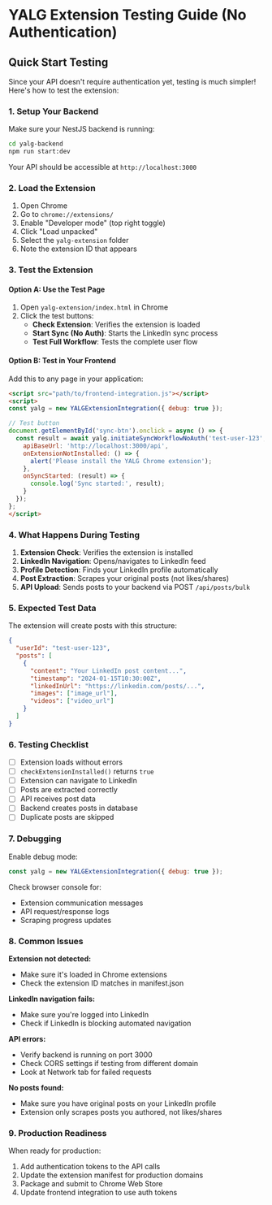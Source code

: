 # YALG Extension Testing Guide (No Authentication)

## Quick Start Testing

Since your API doesn't require authentication yet, testing is much simpler! Here's how to test the extension:

### 1. Setup Your Backend
Make sure your NestJS backend is running:
```bash
cd yalg-backend
npm run start:dev
```

Your API should be accessible at `http://localhost:3000`

### 2. Load the Extension
1. Open Chrome
2. Go to `chrome://extensions/`
3. Enable "Developer mode" (top right toggle)
4. Click "Load unpacked"
5. Select the `yalg-extension` folder
6. Note the extension ID that appears

### 3. Test the Extension

#### Option A: Use the Test Page
1. Open `yalg-extension/index.html` in Chrome
2. Click the test buttons:
   - **Check Extension**: Verifies the extension is loaded
   - **Start Sync (No Auth)**: Starts the LinkedIn sync process
   - **Test Full Workflow**: Tests the complete user flow

#### Option B: Test in Your Frontend
Add this to any page in your application:

```html
<script src="path/to/frontend-integration.js"></script>
<script>
const yalg = new YALGExtensionIntegration({ debug: true });

// Test button
document.getElementById('sync-btn').onclick = async () => {
  const result = await yalg.initiateSyncWorkflowNoAuth('test-user-123', {
    apiBaseUrl: 'http://localhost:3000/api',
    onExtensionNotInstalled: () => {
      alert('Please install the YALG Chrome extension');
    },
    onSyncStarted: (result) => {
      console.log('Sync started:', result);
    }
  });
};
</script>
```

### 4. What Happens During Testing

1. **Extension Check**: Verifies the extension is installed
2. **LinkedIn Navigation**: Opens/navigates to LinkedIn feed
3. **Profile Detection**: Finds your LinkedIn profile automatically
4. **Post Extraction**: Scrapes your original posts (not likes/shares)
5. **API Upload**: Sends posts to your backend via POST `/api/posts/bulk`

### 5. Expected Test Data

The extension will create posts with this structure:
```json
{
  "userId": "test-user-123",
  "posts": [
    {
      "content": "Your LinkedIn post content...",
      "timestamp": "2024-01-15T10:30:00Z",
      "linkedInUrl": "https://linkedin.com/posts/...",
      "images": ["image_url"],
      "videos": ["video_url"]
    }
  ]
}
```

### 6. Testing Checklist

- [ ] Extension loads without errors
- [ ] `checkExtensionInstalled()` returns `true`
- [ ] Extension can navigate to LinkedIn
- [ ] Posts are extracted correctly
- [ ] API receives post data
- [ ] Backend creates posts in database
- [ ] Duplicate posts are skipped

### 7. Debugging

Enable debug mode:
```javascript
const yalg = new YALGExtensionIntegration({ debug: true });
```

Check browser console for:
- Extension communication messages
- API request/response logs
- Scraping progress updates

### 8. Common Issues

**Extension not detected:**
- Make sure it's loaded in Chrome extensions
- Check the extension ID matches in manifest.json

**LinkedIn navigation fails:**
- Make sure you're logged into LinkedIn
- Check if LinkedIn is blocking automated navigation

**API errors:**
- Verify backend is running on port 3000
- Check CORS settings if testing from different domain
- Look at Network tab for failed requests

**No posts found:**
- Make sure you have original posts on your LinkedIn profile
- Extension only scrapes posts you authored, not likes/shares

### 9. Production Readiness

When ready for production:
1. Add authentication tokens to the API calls
2. Update the extension manifest for production domains
3. Package and submit to Chrome Web Store
4. Update frontend integration to use auth tokens 